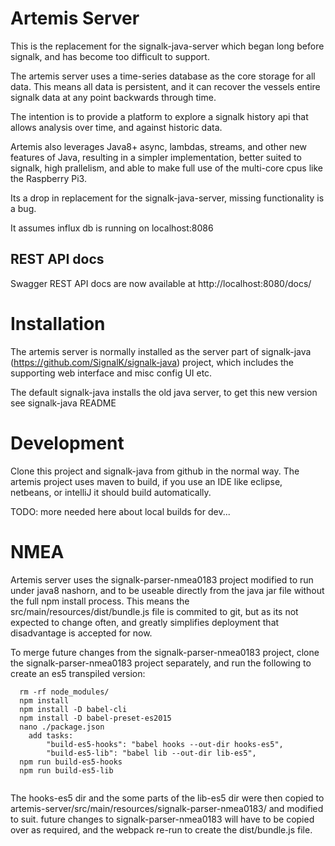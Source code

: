 Artemis Server
==============

This is the replacement for the signalk-java-server which began long before signalk, and has become too difficult to support.

The artemis server uses a time-series database as the core storage for all data. This means all data is persistent, 
and it can recover the vessels entire signalk data at any point backwards through time.
 
The intention is to provide a platform to explore a signalk history api that allows analysis over time, and against historic data.

Artemis also leverages Java8+ async, lambdas, streams, and other new features of Java, resulting in a simpler implementation, 
better suited to signalk, high prallelism, and able to make full use of the multi-core cpus like the Raspberry Pi3.

Its a drop in replacement for the signalk-java-server, missing functionality is a bug.

It assumes influx db is running on localhost:8086

REST API docs
-------------

Swagger REST API docs are now available at http://localhost:8080/docs/


Installation
============

The artemis server is normally installed as the server part of signalk-java (https://github.com/SignalK/signalk-java) project, which includes the supporting web interface and misc config UI etc.

The default signalk-java installs the old java server, to get this new version see signalk-java README

Development
===========

Clone this project and signalk-java from github in the normal way. The artemis project uses maven to build, if you use an IDE like eclipse, netbeans, or intelliJ it should build automatically. 

TODO: more needed here about local builds for dev...


NMEA
====

Artemis server uses the signalk-parser-nmea0183 project modified to run under java8 nashorn, and to be useable directly from the java jar file without the full npm install process. This means the src/main/resources/dist/bundle.js file is commited to git, but as its not expected to change often, and greatly simplifies deployment that disadvantage is accepted for now.

To merge future changes from the signalk-parser-nmea0183 project, clone the signalk-parser-nmea0183 project separately, and run the following to create an es5 transpiled version:

```
  rm -rf node_modules/
  npm install
  npm install -D babel-cli
  npm install -D babel-preset-es2015
  nano ./package.json 
  	add tasks:
  		"build-es5-hooks": "babel hooks --out-dir hooks-es5",
    	"build-es5-lib": "babel lib --out-dir lib-es5",
  npm run build-es5-hooks
  npm run build-es5-lib
  
```
  The hooks-es5 dir and the some parts of the lib-es5 dir were then copied to artemis-server/src/main/resources/signalk-parser-nmea0183/ and modified to suit. future changes to signalk-parser-nmea0183 will have to be copied over as required, and the webpack re-run to create the dist/bundle.js file.
  
  
